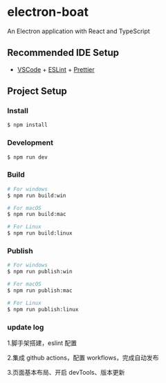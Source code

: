 # electron-boat

An Electron application with React and TypeScript

## Recommended IDE Setup

- [VSCode](https://code.visualstudio.com/) + [ESLint](https://marketplace.visualstudio.com/items?itemName=dbaeumer.vscode-eslint) + [Prettier](https://marketplace.visualstudio.com/items?itemName=esbenp.prettier-vscode)

## Project Setup

### Install

```bash
$ npm install
```

### Development

```bash
$ npm run dev
```

### Build

```bash
# For windows
$ npm run build:win

# For macOS
$ npm run build:mac

# For Linux
$ npm run build:linux
```

### Publish

```bash
# For windows
$ npm run publish:win

# For macOS
$ npm run publish:mac

# For Linux
$ npm run publish:linux
```

### update log

1.脚手架搭建，eslint 配置

2.集成 github actions，配置 workflows，完成自动发布

3.页面基本布局、开启 devTools、版本更新
